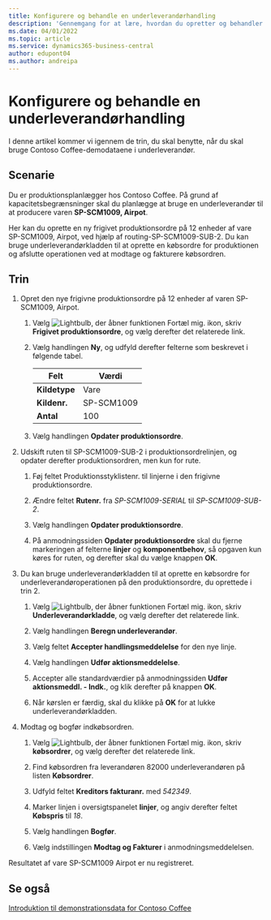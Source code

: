 ```yaml
---
title: Konfigurere og behandle en underleverandørhandling
description: 'Gennemgang for at lære, hvordan du opretter og behandler en underleverandøroperation i Business central.'
ms.date: 04/01/2022
ms.topic: article
ms.service: dynamics365-business-central
author: edupont04
ms.author: andreipa
---
```


# <a name="set-up-and-process-a-subcontracting-operation"></a><a name="set-up-and-process-a-subcontracting-operation"></a>Konfigurere og behandle en underleverandørhandling

I denne artikel kommer vi igennem de trin, du skal benytte, når du skal bruge Contoso Coffee-demodataene i underleverandør.

## <a name="scenario"></a><a name="scenario"></a>Scenarie

Du er produktionsplanlægger hos Contoso Coffee. På grund af kapacitetsbegrænsninger skal du planlægge at bruge en underleverandør til at producere varen **SP-SCM1009, Airpot**.

Her kan du oprette en ny frigivet produktionsordre på 12 enheder af vare SP-SCM1009, Airpot, ved hjælp af routing-SP-SCM1009-SUB-2. Du kan bruge underleverandørkladden til at oprette en købsordre for produktionen og afslutte operationen ved at modtage og fakturere købsordren.

## <a name="steps"></a><a name="steps"></a>Trin

1. Opret den nye frigivne produktionsordre på 12 enheder af varen SP-SCM1009, Airpot.

    1. Vælg ![Lightbulb, der åbner funktionen Fortæl mig.](../../media/ui-search/search_small.png "Fortæl mig, hvad du vil foretage dig") ikon, skriv **Frigivet produktionsordre**, og vælg derefter det relaterede link.  

    2. Vælg handlingen **Ny**, og udfyld derefter felterne som beskrevet i følgende tabel.  

        |Felt  |Værdi  |
        |---------|---------|
        |**Kildetype** |Vare|
        |**Kildenr.** |SP-SCM1009|
        |**Antal** |100|
    3. Vælg handlingen **Opdater produktionsordre**.  

2. Udskift ruten til SP-SCM1009-SUB-2 i produktionsordrelinjen, og opdater derefter produktionsordren, men kun for rute.  

    1. Føj feltet Produktionsstyklistenr. til linjerne i den frigivne produktionsordre.<!--in code, this is marked as visible=false-->

    2. Ændre feltet **Rutenr.** fra *SP-SCM1009-SERIAL* til *SP-SCM1009-SUB-2*.  

    3. Vælg handlingen **Opdater produktionsordre**.  

    4. På anmodningssiden **Opdater produktionsordre** skal du fjerne markeringen af felterne **linjer** og **komponentbehov**, så opgaven kun køres for ruten, og derefter skal du vælge knappen **OK**.

3. Du kan bruge underleverandørkladden til at oprette en købsordre for underleverandøroperationen på den produktionsordre, du oprettede i trin 2.  

    1. Vælg ![Lightbulb, der åbner funktionen Fortæl mig.](../../media/ui-search/search_small.png "Fortæl mig, hvad du vil foretage dig") ikon, skriv **Underleverandørkladde**, og vælg derefter det relaterede link.  

    2. Vælg handlingen **Beregn underleverandør**.

    3. Vælg feltet **Accepter handlingsmeddelelse** for den nye linje.

    4. Vælg handlingen **Udfør aktionsmeddelelse**.  

    5. Accepter alle standardværdier på anmodningssiden **Udfør aktionsmeddl. - Indk.**, og klik derefter på knappen **OK**.

    6. Når kørslen er færdig, skal du klikke på **OK** for at lukke underleverandørkladden.  

4. Modtag og bogfør indkøbsordren.  

    1. Vælg ![Lightbulb, der åbner funktionen Fortæl mig.](../../media/ui-search/search_small.png "Fortæl mig, hvad du vil foretage dig") ikon, skriv **købsordrer**, og vælg derefter det relaterede link.  

    2. Find købsordren fra leverandøren 82000 underleverandøren på listen **Købsordrer**.

    3. Udfyld feltet **Kreditors fakturanr.** med *542349*.

    4. Marker linjen i oversigtspanelet **linjer**, og angiv derefter feltet **Købspris** til *18*.

    5. Vælg handlingen **Bogfør**.  

    6. Vælg indstillingen **Modtag og Fakturer** i anmodningsmeddelelsen.  

Resultatet af vare SP-SCM1009 Airpot er nu registreret.

## <a name="see-also"></a><a name="see-also"></a>Se også

[Introduktion til demonstrationsdata for Contoso Coffee](../contoso-coffee-intro.md)  
